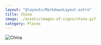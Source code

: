 ```yaml
---
layout: "@layouts/MarkdownLayout.astro"
title: China
image: ./assets/images-of-signs/china.gif
category: Places
---
```


![China](@signs/china.gif)
